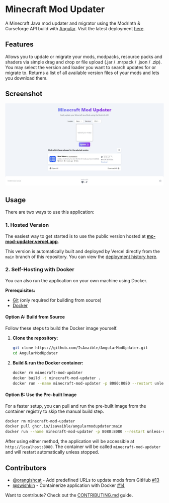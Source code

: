 # Minecraft Mod Updater

A Minecraft Java mod updater and migrator using the Modrinth & Curseforge API build with [Angular](https://angular.io/).
Visit the latest deployment [here](https://mc-mod-updater.vercel.app/).

## Features

Allows you to update or migrate your mods, modpacks, resource packs and shaders via simple drag and drop or file upload (.jar / .mrpack / .json / .zip).
You may select the version and loader you want to search updates for or migrate to.
Returns a list of all available version files of your mods and lets you download them.

## Screenshot

![Screenshot of the website](doc/Screenshot.jpeg)

## Usage

There are two ways to use this application:

### 1\. Hosted Version

The easiest way to get started is to use the public version hosted at **[mc-mod-updater.vercel.app](https://mc-mod-updater.vercel.app/)**.

This version is automatically built and deployed by Vercel directly from the `main` branch of this repository. You can view the [deployment history here](https://github.com/IsAvaible/AngularModUpdater/deployments/Production).

### 2\. Self-Hosting with Docker

You can also run the application on your own machine using Docker.

**Prerequisites:**

- [Git](https://git-scm.com/) (only required for building from source)
- [Docker](https://www.docker.com/products/docker-desktop/)

#### Option A: Build from Source

Follow these steps to build the Docker image yourself.

1.  **Clone the repository:**
    ```bash
    git clone https://github.com/IsAvaible/AngularModUpdater.git
    cd AngularModUpdater
    ```
2.  **Build & run the Docker container:**
    ```bash
    docker rm minecraft-mod-updater
    docker build -t minecraft-mod-updater .
    docker run --name minecraft-mod-updater -p 8080:8080 --restart unless-stopped minecraft-mod-updater
    ```

#### Option B: Use the Pre-built Image

For a faster setup, you can pull and run the pre-built image from the container registry to skip the manual build step.

```bash
docker rm minecraft-mod-updater
docker pull ghcr.io/isavaible/angularmodupdater:main
docker run --name minecraft-mod-updater -p 8080:8080 --restart unless-stopped ghcr.io/isavaible/angularmodupdater:main
```

After using either method, the application will be accessible at `http://localhost:8080`. The container will be called `minecraft-mod-updater` and will restart automatically unless stopped.

## Contributors

- [@orangishcat](https://github.com/orangishcat) - Add predefined URLs to update mods from GitHub [#13](https://github.com/IsAvaible/AngularModUpdater/pull/13)
- [@swishkin](https://github.com/swishkin) - Containerize application with Docker [#14](https://github.com/IsAvaible/AngularModUpdater/pull/14)

Want to contribute? Check out the [CONTRIBUTING.md](CONTRIBUTING.md) guide.
